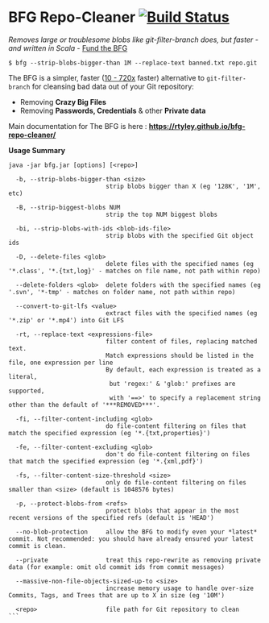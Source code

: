 BFG Repo-Cleaner [![Build Status](https://travis-ci.org/rtyley/bfg-repo-cleaner.svg?branch=master)](https://travis-ci.org/rtyley/bfg-repo-cleaner)
================

_Removes large or troublesome blobs like git-filter-branch does, but faster - and written in Scala_ - [Fund the BFG](https://j.mp/fund-bfg)

```
$ bfg --strip-blobs-bigger-than 1M --replace-text banned.txt repo.git
```

The BFG is a simpler, faster ([10 - 720x](https://docs.google.com/spreadsheet/ccc?key=0AsR1d5Zpes8HdER3VGU1a3dOcmVHMmtzT2dsS2xNenc) faster)
alternative to `git-filter-branch` for cleansing bad data out of your Git repository:

* Removing **Crazy Big Files**
* Removing **Passwords, Credentials** & other **Private data**

Main documentation for The BFG is here : **https://rtyley.github.io/bfg-repo-cleaner/**

**Usage Summary**

````
java -jar bfg.jar [options] [<repo>]

  -b, --strip-blobs-bigger-than <size>
                           strip blobs bigger than X (eg '128K', '1M', etc)
						   
  -B, --strip-biggest-blobs NUM
                           strip the top NUM biggest blobs
						   
  -bi, --strip-blobs-with-ids <blob-ids-file>
                           strip blobs with the specified Git object ids
						   
  -D, --delete-files <glob>
                           delete files with the specified names (eg '*.class', '*.{txt,log}' - matches on file name, not path within repo)
						   
  --delete-folders <glob>  delete folders with the specified names (eg '.svn', '*-tmp' - matches on folder name, not path within repo)
  
  --convert-to-git-lfs <value>
                           extract files with the specified names (eg '*.zip' or '*.mp4') into Git LFS
						   
  -rt, --replace-text <expressions-file>
                           filter content of files, replacing matched text. 
                           Match expressions should be listed in the file, one expression per line 
                           By default, each expression is treated as a literal, 
                            but 'regex:' & 'glob:' prefixes are supported, 
                            with '==>' to specify a replacement string other than the default of '***REMOVED***'.
							 
  -fi, --filter-content-including <glob>
                           do file-content filtering on files that match the specified expression (eg '*.{txt,properties}')
						   
  -fe, --filter-content-excluding <glob>
                           don't do file-content filtering on files that match the specified expression (eg '*.{xml,pdf}')
						   
  -fs, --filter-content-size-threshold <size>
                           only do file-content filtering on files smaller than <size> (default is 1048576 bytes)
						   
  -p, --protect-blobs-from <refs>
                           protect blobs that appear in the most recent versions of the specified refs (default is 'HEAD')
						   
  --no-blob-protection     allow the BFG to modify even your *latest* commit. Not recommended: you should have already ensured your latest commit is clean.
  
  --private                treat this repo-rewrite as removing private data (for example: omit old commit ids from commit messages)
  
  --massive-non-file-objects-sized-up-to <size>
                           increase memory usage to handle over-size Commits, Tags, and Trees that are up to X in size (eg '10M')
						   
  <repo>                   file path for Git repository to clean
```
